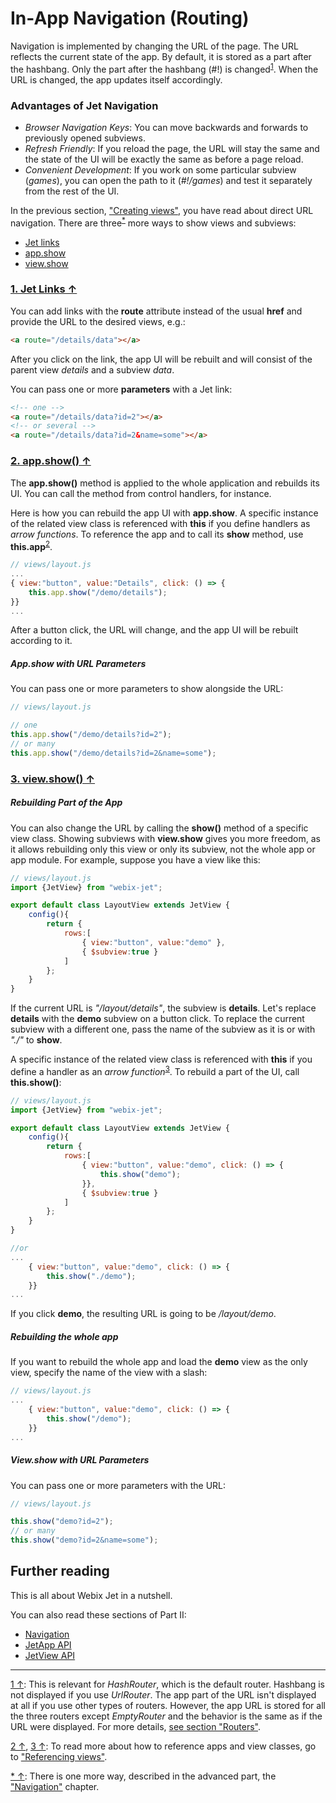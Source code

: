 # In-App Navigation (Routing)

Navigation is implemented by changing the URL of the page. The URL reflects the current state of the app. By default, it is stored as a part after the hashbang. Only the part after the hashbang \(\#!\) is changed<sup><a href="#myfootnote1" id="origin">1</a></sup>. When the URL is changed, the app updates itself accordingly. 

### Advantages of Jet Navigation

- *Browser Navigation Keys*: You can move backwards and forwards to previously opened subviews.
- *Refresh Friendly*: If you reload the page, the URL will stay the same and the state of the UI will be exactly the same as before a page reload.
- *Convenient Development*: If you work on some particular subview (*games*), you can open the path to it (*#!/games*) and test it separately from the rest of the UI.

In the previous section, ["Creating views"](views.md), you have read about direct URL navigation. There are three<sup><a href="#myfootnoten" id="originn">*</a></sup> more ways to show views and subviews:

<span id="contents"></span>

- [Jet links](#jet_links)
- [app.show](#app_show)
- [view.show](#view_show)

### [<span id="jet_links">1. Jet Links &uarr;</span>](#contents)

You can add links with the **route** attribute instead of the usual **href** and provide the URL to the desired views, e.g.:

```html
<a route="/details/data"></a>
```

After you click on the link, the app UI will be rebuilt and will consist of the parent view _details_ and a subview _data_.

You can pass one or more **parameters** with a Jet link:

```html
<!-- one -->
<a route="/details/data?id=2"></a>
<!-- or several -->
<a route="/details/data?id=2&name=some"></a>
```

### [<span id="app_show">2. app.show\(\) &uarr;</span>](#contents)

The **app.show\(\)** method is applied to the whole application and rebuilds its UI. You can call the method from control handlers, for instance.

Here is how you can rebuild the app UI with **app.show**. A specific instance of the related view class is referenced with **this** if you define handlers as *arrow functions*. To reference the app and to call its **show** method, use **this.app**<sup><a href="#myfootnote2" id="origin2">2</a></sup>.

```js
// views/layout.js
...
{ view:"button", value:"Details", click: () => {
    this.app.show("/demo/details");
}}
...
```

After a button click, the URL will change, and the app UI will be rebuilt according to it.

##### App.show with URL Parameters

You can pass one or more parameters to show alongside the URL:

```js
// views/layout.js

// one
this.app.show("/demo/details?id=2");
// or many
this.app.show("/demo/details?id=2&name=some");
```

### [<span id="view_show">3. view.show\(\) &uarr;</span>](#contents)

##### Rebuilding Part of the App

You can also change the URL by calling the **show\(\)** method of a specific view class. Showing subviews with **view.show** gives you more freedom, as it allows rebuilding only this view or only its subview, not the whole app or app module. For example, suppose you have a view like this:

```js
// views/layout.js
import {JetView} from "webix-jet";

export default class LayoutView extends JetView {
    config(){
        return {
            rows:[
                { view:"button", value:"demo" },
                { $subview:true }
            ]
        };
    } 
}
```

If the current URL is _"/layout/details"_, the subview is **details**. Let's replace **details** with the **demo** subview on a button click. To replace the current subview with a different one, pass the name of the subview as it is or with *"./"* to **show**.

A specific instance of the related view class is referenced with **this** if you define a handler as an *arrow function*<sup><a href="#myfootnote3" id="origin3">3</a></sup>. To rebuild a part of the UI, call **this.show()**:

```js
// views/layout.js
import {JetView} from "webix-jet";

export default class LayoutView extends JetView {
    config(){
        return {
            rows:[
                { view:"button", value:"demo", click: () => {
                    this.show("demo");
                }},
                { $subview:true }
            ]
        };
    } 
}

//or
...
    { view:"button", value:"demo", click: () => {
        this.show("./demo");
    }}
...
```

If you click **demo**, the resulting URL is going to be */layout/demo*.

##### Rebuilding the whole app

If you want to rebuild the whole app and load the **demo** view as the only view, specify the name of the view with a slash:

```js
// views/layout.js
...
    { view:"button", value:"demo", click: () => {
        this.show("/demo");
    }}
...
```

##### View.show with URL Parameters

You can pass one or more parameters with the URL:

```js
// views/layout.js

this.show("demo?id=2");
// or many
this.show("demo?id=2&name=some");
```

## Further reading

This is all about Webix Jet in a nutshell. 

You can also read these sections of Part II:

- [Navigation](../details/navigation.md)
- [JetApp API](../details./app.md)
- [JetView API](../details/views.md)

<!-- footnotes -->
- - -
<a id="myfootnote1" href="#origin">1 &uarr;</a>:
This is relevant for *HashRouter*, which is the default router. Hashbang is not displayed if you use *UrlRouter*. The app part of the URL isn't displayed at all if you use other types of routers. However, the app URL is stored for all the three routers except *EmptyRouter* and the behavior is the same as if the URL were displayed. For more details, [see section "Routers"](../details/routers.md).

<a id="myfootnote2" href="#origin2">2 &uarr;</a>, <a id="myfootnote3" href="#origin3">3 &uarr;</a>:
To read more about how to reference apps and view classes, go to ["Referencing views"](../detailed/referencing.md).

<a id="myfootnoten" href="#originn">* &uarr;</a>:
There is one more way, described in the advanced part, the ["Navigation"](../details/navigation.md) chapter.